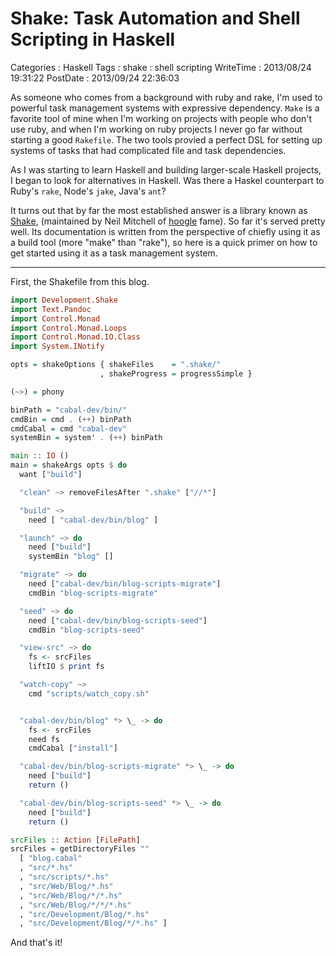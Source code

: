 Shake: Task Automation and Shell Scripting in Haskell
=====================================================

Categories
:   Haskell
Tags
:   shake
:   shell scripting
WriteTime
:   2013/08/24 19:31:22
PostDate
:   2013/09/24 22:36:03

As someone who comes from a background with ruby and rake, I'm used to
powerful task management systems with expressive dependency.
`Make` is a favorite tool of mine when I'm working on projects with people who
don't use ruby, and when I'm working on ruby projects I never go far without
starting a good `Rakefile`.  The two tools provied a perfect DSL for setting
up systems of tasks that had complicated file and task dependencies.

As I was starting to learn Haskell and building larger-scale Haskell projects,
I began to look for alternatives in Haskell.  Was there a Haskel counterpart
to Ruby's `rake`, Node's `jake`, Java's `ant`?

It turns out that by far the most established answer is a library known as
[Shake], (maintained by Neil Mitchell of [hoogle] fame).  So far it's served
pretty well.  Its documentation is written from the perspective of chiefly
using it as a build tool (more "make" than "rake"), so here is a quick primer
on how to get started using it as a task management system.

-------

First, the Shakefile from this blog.


~~~haskell
import Development.Shake
import Text.Pandoc
import Control.Monad
import Control.Monad.Loops
import Control.Monad.IO.Class
import System.INotify

opts = shakeOptions { shakeFiles    = ".shake/"
                    , shakeProgress = progressSimple }

(~>) = phony

binPath = "cabal-dev/bin/"
cmdBin = cmd . (++) binPath
cmdCabal = cmd "cabal-dev"
systemBin = system' . (++) binPath

main :: IO ()
main = shakeArgs opts $ do
  want ["build"]

  "clean" ~> removeFilesAfter ".shake" ["//*"]

  "build" ~>
    need [ "cabal-dev/bin/blog" ]

  "launch" ~> do
    need ["build"]
    systemBin "blog" []

  "migrate" ~> do
    need ["cabal-dev/bin/blog-scripts-migrate"]
    cmdBin "blog-scripts-migrate"

  "seed" ~> do
    need ["cabal-dev/bin/blog-scripts-seed"]
    cmdBin "blog-scripts-seed"

  "view-src" ~> do
    fs <- srcFiles
    liftIO $ print fs

  "watch-copy" ~>
    cmd "scripts/watch_copy.sh"


  "cabal-dev/bin/blog" *> \_ -> do
    fs <- srcFiles
    need fs
    cmdCabal ["install"]

  "cabal-dev/bin/blog-scripts-migrate" *> \_ -> do
    need ["build"]
    return ()

  "cabal-dev/bin/blog-scripts-seed" *> \_ -> do
    need ["build"]
    return ()

srcFiles :: Action [FilePath]
srcFiles = getDirectoryFiles ""
  [ "blog.cabal"
  , "src/*.hs"
  , "src/scripts/*.hs"
  , "src/Web/Blog/*.hs"
  , "src/Web/Blog/*/*.hs"
  , "src/Web/Blog/*/*/*.hs"
  , "src/Development/Blog/*.hs"
  , "src/Development/Blog/*/*.hs" ]
~~~

And that's it!

[Shake]: http://hackage.haskell.org/package/shake "Shake"
[hoogle]: http://haskell.org/hoogle "hoogle"
